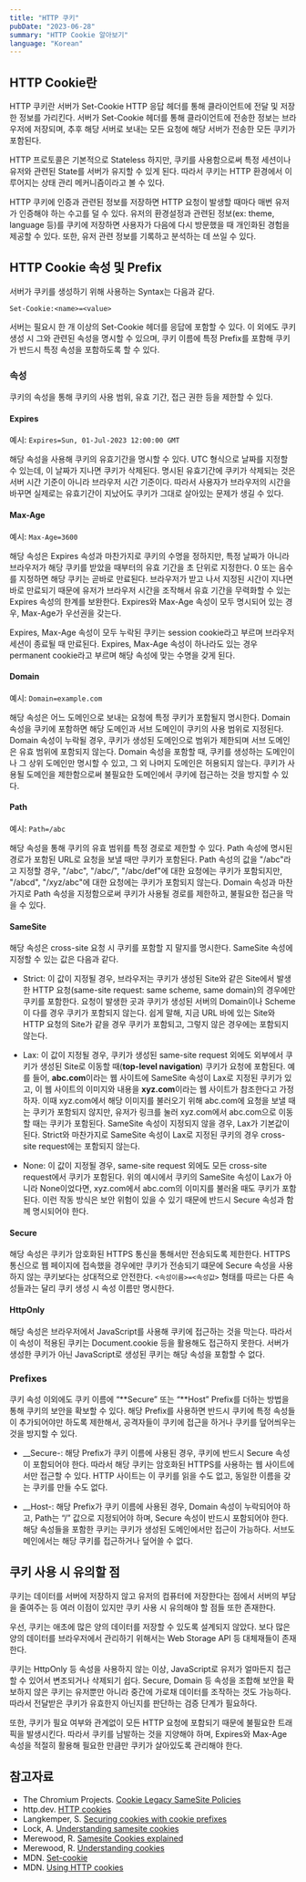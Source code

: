 ```yaml
---
title: "HTTP 쿠키"
pubDate: "2023-06-28"
summary: "HTTP Cookie 알아보기"
language: "Korean"
---
```


## HTTP Cookie란

HTTP 쿠키란 서버가 Set-Cookie HTTP 응답 헤더를 통해 클라이언트에 전달 및 저장한 정보를 가리킨다. 서버가 Set-Cookie 헤더를 통해 클라이언트에 전송한 정보는 브라우저에 저장되며, 추후 해당 서버로 보내는 모든 요청에 해당 서버가 전송한 모든 쿠키가 포함된다.

HTTP 프로토콜은 기본적으로 Stateless 하지만, 쿠키를 사용함으로써 특정 세션이나 유저와 관련된 State를 서버가 유지할 수 있게 된다. 따라서 쿠키는 HTTP 환경에서 이루어지는 상태 관리 메커니즘이라고 볼 수 있다.

HTTP 쿠키에 인증과 관련된 정보를 저장하면 HTTP 요청이 발생할 때마다 매번 유저가 인증해야 하는 수고를 덜 수 있다. 유저의 환경설정과 관련된 정보(ex: theme, language 등)를 쿠키에 저장하면 사용자가 다음에 다시 방문했을 때 개인화된 경험을 제공할 수 있다. 또한, 유저 관련 정보를 기록하고 분석하는 데 쓰일 수 있다.

## HTTP Cookie 속성 및 Prefix

서버가 쿠키를 생성하기 위해 사용하는 Syntax는 다음과 같다.

`Set-Cookie:<name>=<value>`

서버는 필요시 한 개 이상의 Set-Cookie 헤더를 응답에 포함할 수 있다. 이 외에도 쿠키 생성 시 그와 관련된 속성을 명시할 수 있으며, 쿠키 이름에 특정 Prefix를 포함해 쿠키가 반드시 특정 속성을 포함하도록 할 수 있다.

### 속성

쿠키의 속성을 통해 쿠키의 사용 범위, 유효 기간, 접근 권한 등을 제한할 수 있다.

#### Expires

예시: `Expires=Sun, 01-Jul-2023 12:00:00 GMT`

해당 속성을 사용해 쿠키의 유효기간을 명시할 수 있다. UTC 형식으로 날짜를 지정할 수 있는데, 이 날짜가 지나면 쿠키가 삭제된다. 명시된 유효기간에 쿠키가 삭제되는 것은 서버 시간 기준이 아니라 브라우저 시간 기준이다. 따라서 사용자가 브라우저의 시간을 바꾸면 실제로는 유효기간이 지났어도 쿠키가 그대로 살아있는 문제가 생길 수 있다.

#### Max-Age

예시: `Max-Age=3600`

해당 속성은 Expires 속성과 마찬가지로 쿠키의 수명을 정하지만, 특정 날짜가 아니라 브라우저가 해당 쿠키를 받았을 때부터의 유효 기간을 초 단위로 지정한다. 0 또는 음수를 지정하면 해당 쿠키는 곧바로 만료된다. 브라우저가 받고 나서 지정된 시간이 지나면 바로 만료되기 때문에 유저가 브라우저 시간을 조작해서 유효 기간을 무력화할 수 있는 Expires 속성의 한계를 보완한다. Expires와 Max-Age 속성이 모두 명시되어 있는 경우, Max-Age가 우선권을 갖는다.

Expires, Max-Age 속성이 모두 누락된 쿠키는 session cookie라고 부르며 브라우저 세션이 종료될 때 만료된다. Expires, Max-Age 속성이 하나라도 있는 경우 permanent cookie라고 부르며 해당 속성에 맞는 수명을 갖게 된다.

#### Domain

예시: `Domain=example.com`

해당 속성은 어느 도메인으로 보내는 요청에 특정 쿠키가 포함될지 명시한다. Domain 속성을 쿠키에 포함하면 해당 도메인과 서브 도메인이 쿠키의 사용 범위로 지정된다. Domain 속성이 누락될 경우, 쿠키가 생성된 도메인으로 범위가 제한되며 서브 도메인은 유효 범위에 포함되지 않는다. Domain 속성을 포함할 때, 쿠키를 생성하는 도메인이나 그 상위 도메인만 명시할 수 있고, 그 외 나머지 도메인은 허용되지 않는다. 쿠키가 사용될 도메인을 제한함으로써 불필요한 도메인에서 쿠키에 접근하는 것을 방지할 수 있다.

#### Path

예시: `Path=/abc`

해당 속성을 통해 쿠키의 유효 범위를 특정 경로로 제한할 수 있다. Path 속성에 명시된 경로가 포함된 URL로 요청을 보낼 때만 쿠키가 포함된다. Path 속성의 값을 "/abc"라고 지정할 경우, "/abc", "/abc/", "/abc/def"에 대한 요청에는 쿠키가 포함되지만, "/abcd", "/xyz/abc"에 대한 요청에는 쿠키가 포함되지 않는다. Domain 속성과 마찬가지로 Path 속성을 지정함으로써 쿠키가 사용될 경로를 제한하고, 불필요한 접근을 막을 수 있다.

#### SameSite

해당 속성은 cross-site 요청 시 쿠키를 포함할 지 말지를 명시한다. SameSite 속성에 지정할 수 있는 값은 다음과 같다.

- Strict: 이 값이 지정될 경우, 브라우저는 쿠키가 생성된 Site와 같은 Site에서 발생한 HTTP 요청(same-site request: same scheme, same domain)의 경우에만 쿠키를 포함한다. 요청이 발생한 곳과 쿠키가 생성된 서버의 Domain이나 Scheme이 다를 경우 쿠키가 포함되지 않는다. 쉽게 말해, 지금 URL 바에 있는 Site와 HTTP 요청의 Site가 같을 경우 쿠키가 포함되고, 그렇지 않은 경우에는 포함되지 않는다.

- Lax: 이 값이 지정될 경우, 쿠키가 생성된 same-site request 외에도 외부에서 쿠키가 생성된 Site로 이동할 때(**top-level navigation**) 쿠키가 요청에 포함된다. 예를 들어, **abc.com**이라는 웹 사이트에 SameSite 속성이 Lax로 지정된 쿠키가 있고, 이 웹 사이트의 이미지와 내용을 **xyz.com**이라는 웹 사이트가 참조한다고 가정하자. 이때 xyz.com에서 해당 이미지를 불러오기 위해 abc.com에 요청을 보낼 때는 쿠키가 포함되지 않지만, 유저가 링크를 눌러 xyz.com에서 abc.com으로 이동할 때는 쿠키가 포함된다. SameSite 속성이 지정되지 않을 경우, Lax가 기본값이 된다. Strict와 마찬가지로 SameSite 속성이 Lax로 지정된 쿠키의 경우 cross-site request에는 포함되지 않는다.

- None: 이 값이 지정될 경우, same-site request 외에도 모든 cross-site request에서 쿠키가 포함된다. 위의 예시에서 쿠키의 SameSite 속성이 Lax가 아니라 None이었다면, xyz.com에서 abc.com의 이미지를 불러올 때도 쿠키가 포함된다. 이런 작동 방식은 보안 위험이 있을 수 있기 때문에 반드시 Secure 속성과 함께 명시되어야 한다.

#### Secure

해당 속성은 쿠키가 암호화된 HTTPS 통신을 통해서만 전송되도록 제한한다. HTTPS 통신으로 웹 페이지에 접속했을 경우에만 쿠키가 전송되기 떄문에 Secure 속성을 사용하지 않는 쿠키보다는 상대적으로 안전한다. `<속성이름>=<속성값>` 형태를 따르는 다른 속성들과는 달리 쿠키 생성 시 속성 이름만 명시한다.

#### HttpOnly

해당 속성은 브라우저에서 JavaScript를 사용해 쿠키에 접근하는 것을 막는다. 따라서 이 속성이 적용된 쿠키는 Document.cookie 등을 활용해도 접근하지 못한다. 서버가 생성한 쿠키가 아닌 JavaScript로 생성된 쿠키는 해당 속성을 포함할 수 없다.

### Prefixes

쿠키 속성 이외에도 쿠키 이름에 “**Secure” 또는 “**Host” Prefix를 더하는 방법을 통해 쿠키의 보안을 확보할 수 있다. 해당 Prefix를 사용하면 반드시 쿠키에 특정 속성들이 추가되어야만 하도록 제한해서, 공격자들이 쿠키에 접근을 하거나 쿠키를 덮어씌우는 것을 방지할 수 있다.

- \_\_Secure-: 해당 Prefix가 쿠키 이름에 사용된 경우, 쿠키에 반드시 Secure 속성이 포함되어야 한다. 따라서 해당 쿠키는 암호화된 HTTPS를 사용하는 웹 사이트에서만 접근할 수 있다. HTTP 사이트는 이 쿠키를 읽을 수도 없고, 동일한 이름을 갖는 쿠키를 만들 수도 없다.

- \_\_Host-: 해당 Prefix가 쿠키 이름에 사용된 경우, Domain 속성이 누락되어야 하고, Path는 “/” 값으로 지정되어야 하며, Secure 속성이 반드시 포함되어야 한다. 해당 속성들을 포함한 쿠키는 쿠키가 생성된 도메인에서만 접근이 가능하다. 서브도메인에서는 해당 쿠키를 접근하거나 덮어쓸 수 없다.

## 쿠키 사용 시 유의할 점

쿠키는 데이터를 서버에 저장하지 않고 유저의 컴퓨터에 저장한다는 점에서 서버의 부담을 줄여주는 등 여러 이점이 있지만 쿠키 사용 시 유의해야 할 점들 또한 존재한다.

우선, 쿠키는 애초에 많은 양의 데이터를 저장할 수 있도록 설계되지 않았다. 보다 많은 양의 데이터를 브라우저에서 관리하기 위해서는 Web Storage API 등 대체재들이 존재한다.

쿠키는 HttpOnly 등 속성을 사용하지 않는 이상, JavaScript로 유저가 얼마든지 접근할 수 있어서 변조되거나 삭제되기 쉽다. Secure, Domain 등 속성을 조합해 보안을 확보하지 않은 쿠키는 유저뿐만 아니라 중간에 가로채 데이터를 조작하는 것도 가능하다. 따라서 전달받은 쿠키가 유효한지 아닌지를 판단하는 검증 단계가 필요하다.

또한, 쿠키가 필요 여부와 관계없이 모든 HTTP 요청에 포함되기 때문에 불필요한 트래픽을 발생시킨다. 따라서 쿠키를 남발하는 것을 지양해야 하며, Expires와 Max-Age 속성을 적절히 활용해 필요한 만큼만 쿠키가 살아있도록 관리해야 한다.

## 참고자료

- The Chromium Projects. [Cookie Legacy SameSite Policies][1]
- http.dev. [HTTP cookies][2]
- Langkemper, S. [Securing cookies with cookie prefixes][3]
- Lock, A. [Understanding samesite cookies][4]
- Merewood, R. [Samesite Cookies explained][5]
- Merewood, R. [Understanding cookies][6]
- MDN. [Set-cookie][7]
- MDN. [Using HTTP cookies][8]

[1]: https://www.chromium.org/administrators/policy-list-3/cookie-legacy-samesite-policies/
[2]: https://http.dev/cookies
[3]: https://www.sjoerdlangkemper.nl/2017/02/09/cookie-prefixes/
[4]: https://andrewlock.net/understanding-samesite-cookies/
[5]: https://web.dev/i18n/en/samesite-cookies-explained/#explicitly-state-cookie-usage-with-the-samesite-attribute
[6]: https://web.dev/understanding-cookies/
[7]: https://developer.mozilla.org/en-US/docs/Web/HTTP/Headers/Set-Cookie
[8]: https://developer.mozilla.org/en-US/docs/Web/HTTP/Cookies
